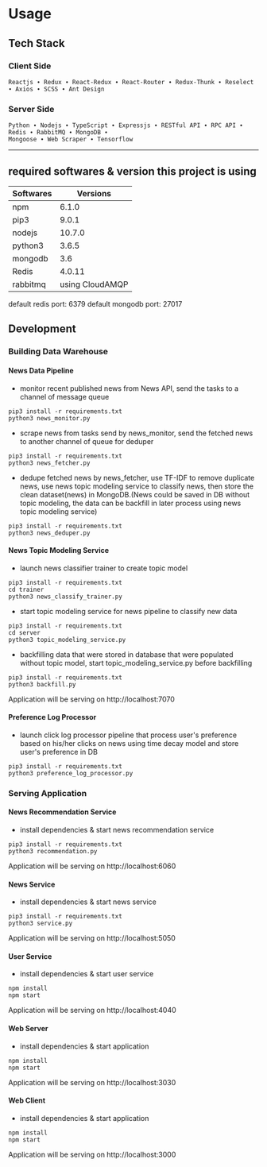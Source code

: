 # Usage

## Tech Stack

### Client Side

    Reactjs ∙ Redux ∙ React-Redux ∙ React-Router ∙ Redux-Thunk ∙ Reselect ∙ Axios ∙ SCSS ∙ Ant Design

### Server Side

    Python ∙ Nodejs ∙ TypeScript ∙ Expressjs ∙ RESTful API ∙ RPC API ∙ Redis ∙ RabbitMQ ∙ MongoDB ∙
    Mongoose ∙ Web Scraper ∙ Tensorflow

---

## required softwares & version this project is using

| Softwares | Versions        |
| --------- | --------------- |
| npm       | 6.1.0           |
| pip3      | 9.0.1           |
| nodejs    | 10.7.0          |
| python3   | 3.6.5           |
| mongodb   | 3.6             |
| Redis     | 4.0.11          |
| rabbitmq  | using CloudAMQP |

default redis port: 6379
default mongodb port: 27017

## Development

### Building Data Warehouse

#### News Data Pipeline

- monitor recent published news from News API, send the tasks to a channel of message queue

```terminal
pip3 install -r requirements.txt
python3 news_monitor.py
```

- scrape news from tasks send by news_monitor, send the fetched news to another channel of queue for deduper

```terminal
pip3 install -r requirements.txt
python3 news_fetcher.py
```

- dedupe fetched news by news_fetcher, use TF-IDF to remove duplicate news, use news topic modeling service to classify news, then store the clean dataset(news) in MongoDB.(News could be saved in DB without topic modeling, the data can be backfill in later process using news topic modeling service)

```terminal
pip3 install -r requirements.txt
python3 news_deduper.py
```

#### News Topic Modeling Service

- launch news classifier trainer to create topic model

```terminal
pip3 install -r requirements.txt
cd trainer
python3 news_classify_trainer.py
```

- start topic modeling service for news pipeline to classify new data

```terminal
pip3 install -r requirements.txt
cd server
python3 topic_modeling_service.py
```

- backfilling data that were stored in database that were populated without topic model, start topic_modeling_service.py before backfilling

```terminal
pip3 install -r requirements.txt
python3 backfill.py
```

Application will be serving on http://localhost:7070

#### Preference Log Processor

- launch click log processor pipeline that process user's preference based on his/her clicks on news using time decay model and store user's preference in DB

```terminal
pip3 install -r requirements.txt
python3 preference_log_processor.py
```

### Serving Application

#### News Recommendation Service

- install dependencies & start news recommendation service

```terminal
pip3 install -r requirements.txt
python3 recommendation.py
```

Application will be serving on http://localhost:6060

#### News Service

- install dependencies & start news service

```terminal
pip3 install -r requirements.txt
python3 service.py
```

Application will be serving on http://localhost:5050

#### User Service

- install dependencies & start user service

```terminal
npm install
npm start
```

Application will be serving on http://localhost:4040

#### Web Server

- install dependencies & start application

```terminal
npm install
npm start
```

Application will be serving on http://localhost:3030

#### Web Client

- install dependencies & start application

```terminal
npm install
npm start
```

Application will be serving on http://localhost:3000
